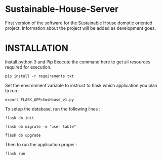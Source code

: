 # Sustainable-House-Server

First version of the software for the Sustainable House domotic oriented project.
Information about the project will be added as development goes.

# INSTALLATION

Install python 3 and Pip
Execute the command here to get all resources required for execution.

```pip install -r requirements.txt```

Set the environment variable to instruct to flask which application you plan to run :

```export FLASK_APP=SusHouse_v1.py```

To setup the database, run the following lines :

```flask db init```

```flask db migrate -m "user table"```

```flask db upgrade```

Then to run the application proper  :

```flask run```
